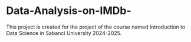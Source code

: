 # Data-Analysis-on-IMDb-
This project is created for the project of the course named Introduction to Data Science in Sabanci University 2024-2025.
